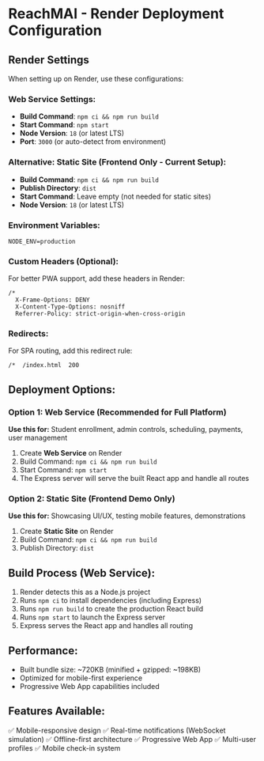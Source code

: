 # ReachMAI - Render Deployment Configuration

## Render Settings

When setting up on Render, use these configurations:

### Web Service Settings:
- **Build Command**: `npm ci && npm run build`
- **Start Command**: `npm start`
- **Node Version**: `18` (or latest LTS)
- **Port**: `3000` (or auto-detect from environment)

### Alternative: Static Site (Frontend Only - Current Setup):
- **Build Command**: `npm ci && npm run build`
- **Publish Directory**: `dist`
- **Start Command**: Leave empty (not needed for static sites)
- **Node Version**: `18` (or latest LTS)

### Environment Variables:
```
NODE_ENV=production
```

### Custom Headers (Optional):
For better PWA support, add these headers in Render:
```
/*
  X-Frame-Options: DENY
  X-Content-Type-Options: nosniff
  Referrer-Policy: strict-origin-when-cross-origin
```

### Redirects:
For SPA routing, add this redirect rule:
```
/*  /index.html  200
```

## Deployment Options:

### Option 1: Web Service (Recommended for Full Platform)
**Use this for:** Student enrollment, admin controls, scheduling, payments, user management

1. Create **Web Service** on Render
2. Build Command: `npm ci && npm run build`
3. Start Command: `npm start`
4. The Express server will serve the built React app and handle all routes

### Option 2: Static Site (Frontend Demo Only)
**Use this for:** Showcasing UI/UX, testing mobile features, demonstrations

1. Create **Static Site** on Render  
2. Build Command: `npm ci && npm run build`
3. Publish Directory: `dist`

## Build Process (Web Service):
1. Render detects this as a Node.js project
2. Runs `npm ci` to install dependencies (including Express)
3. Runs `npm run build` to create the production React build  
4. Runs `npm start` to launch the Express server
5. Express serves the React app and handles all routing

## Performance:
- Built bundle size: ~720KB (minified + gzipped: ~198KB)
- Optimized for mobile-first experience
- Progressive Web App capabilities included

## Features Available:
✅ Mobile-responsive design
✅ Real-time notifications (WebSocket simulation)
✅ Offline-first architecture
✅ Progressive Web App
✅ Multi-user profiles
✅ Mobile check-in system